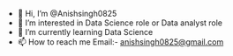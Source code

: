 - 👋 Hi, I’m @Anishsingh0825
- 👀 I’m interested in Data Science role or Data analyst role
- 🌱 I’m currently learning Data Science
- 📫 How to reach me Email:- anishsingh0825@gmail.com

<!---
Anishsingh0825/Anishsingh0825 is a ✨ special ✨ repository because its `README.md` (this file) appears on your GitHub profile.
You can click the Preview link to take a look at your changes.
--->
